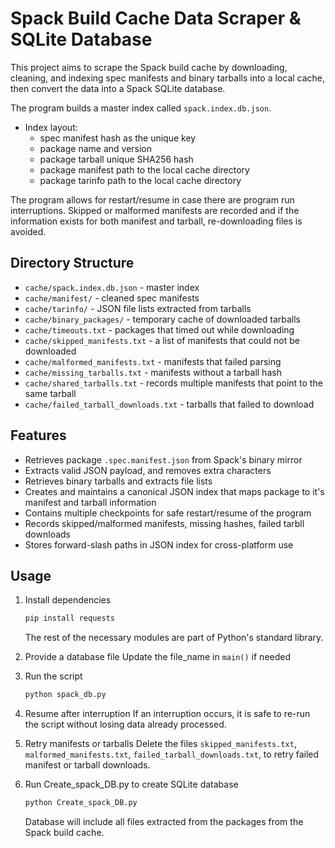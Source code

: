# Spack Build Cache Data Scraper & SQLite Database

This project aims to scrape the Spack build cache by downloading, cleaning, and indexing spec manifests and binary tarballs into a local cache, then convert the data into a Spack SQLite database. 

The program builds a master index called `spack.index.db.json`. 
* Index layout:
    * spec manifest hash as the unique key
    * package name and version
    * package tarball unique SHA256 hash
    * package manifest path to the local cache directory
    * package tarinfo path to the local cache directory

The program allows for restart/resume in case there are program run interruptions. Skipped or malformed manifests are recorded and if the information exists for both manifest and tarball, re-downloading files is avoided. 

## Directory Structure
* `cache/spack.index.db.json` - master index
* `cache/manifest/` - cleaned spec manifests
* `cache/tarinfo/` - JSON file lists extracted from tarballs
* `cache/binary_packages/` - temporary cache of downloaded tarballs
* `cache/timeouts.txt` - packages that timed out while downloading
* `cache/skipped_manifests.txt` - a list of manifests that could not be downloaded
* `cache/malformed_manifests.txt` - manifests that failed parsing
* `cache/missing_tarballs.txt` - manifests without a tarball hash
* `cache/shared_tarballs.txt` - records multiple manifests that point to the same tarball
* `cache/failed_tarball_downloads.txt` - tarballs that failed to download

## Features
* Retrieves package `.spec.manifest.json` from Spack's binary mirror
* Extracts valid JSON payload, and removes extra characters
* Retrieves binary tarballs and extracts file lists
* Creates and maintains a canonical JSON index that maps package to it's manifest and tarball information
* Contains multiple checkpoints for safe restart/resume of the program
* Records skipped/malformed manifests, missing hashes, failed tarbll downloads
* Stores forward-slash paths in JSON index for cross-platform use

## Usage
1. Install dependencies
    ```bash
    pip install requests
    ```
    The rest of the necessary modules are part of Python's standard library.

2. Provide a database file
    Update the file_name in `main()` if needed

3. Run the script
    ```bash
    python spack_db.py
    ```

4. Resume after interruption
    If an interruption occurs, it is safe to re-run the script without losing data already processed. 

5. Retry manifests or tarballs
    Delete the files `skipped_manifests.txt`, `malformed_manifests.txt`, `failed_tarball_downloads.txt`, to retry failed manifest or tarball downloads.

6. Run Create_spack_DB.py to create SQLite database
    ```bash
    python Create_spack_DB.py
    ```
    Database will include all files extracted from the packages from the Spack build cache.
